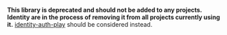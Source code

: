 __This library is deprecated and should not be added to any projects. Identity are in the process of removing it from all projects currently using it.__ [identity-auth-play](https://github.com/guardian/identity) should be considered instead.
